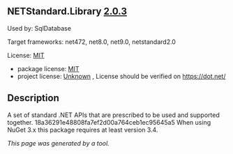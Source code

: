 NETStandard.Library [2.0.3](https://www.nuget.org/packages/NETStandard.Library/2.0.3)
--------------------

Used by: SqlDatabase

Target frameworks: net472, net8.0, net9.0, netstandard2.0

License: [MIT](../../../../licenses/mit) 

- package license: [MIT](https://github.com/dotnet/standard/blob/master/LICENSE.TXT) 
- project license: [Unknown](https://dot.net/) , License should be verified on https://dot.net/

Description
-----------
A set of standard .NET APIs that are prescribed to be used and supported together. 
18a36291e48808fa7ef2d00a764ceb1ec95645a5 
When using NuGet 3.x this package requires at least version 3.4.

*This page was generated by a tool.*